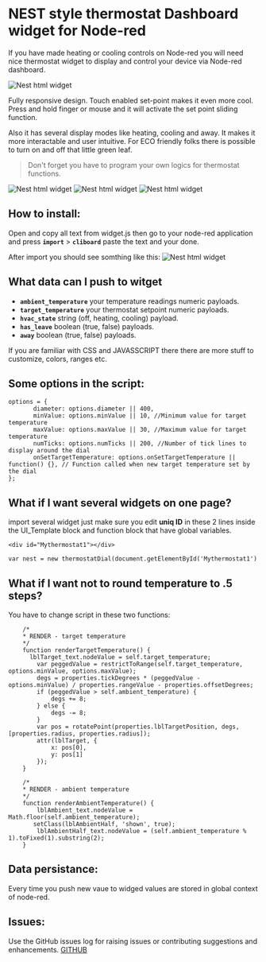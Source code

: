 # NEST style thermostat Dashboard widget for Node-red

If you have made heating or cooling controls on Node-red you will need nice thermostat widget to display and control your device via Node-red dashboard.

![Nest html widget](https://www.ajso.lt/wp-content/uploads/2016/12/nest-html5-widget-1.png)

Fully responsive design. Touch enabled set-point makes it even more cool. Press and hold finger or mouse and it will activate the set point sliding function.

Also it has several display modes like heating, cooling and away. It makes it more interactable and user intuitive. For ECO friendly folks there is possible to turn on and off that little green leaf. 

> Don't forget you have to program your own logics for thermostat functions.

![Nest html widget](https://www.ajso.lt/wp-content/uploads/2016/12/nest-html5-widget_heating-180x180.png)
![Nest html widget](https://www.ajso.lt/wp-content/uploads/2016/12/nest-html5-widget_cooling-180x180.png) 
![Nest html widget](https://www.ajso.lt/wp-content/uploads/2016/12/nest-html5-widget_away-180x180.png)

## How to install:
Open and copy all text from widget.js then go to your node-red application and press **`import`** > **`cliboard`** paste the text and your done.

After import you should see somthing like this:
![Nest html widget](https://www.ajso.lt/wp-content/uploads/2016/12/nest-html5-node-red.png)

## What data can I push to witget

* **`ambient_temperature`** your temperature readings numeric payloads.
* **`target_temperature`** your thermostat setpoint numeric payloads.
* **`hvac_state`** string (off, heating, cooling) payload.
* **`has_leave`** boolean (true, false) payloads.
* **`away`** boolean (true, false) payloads.

If you are familiar with CSS and JAVASSCRIPT there there are more stuff to customize, colors, ranges etc.

## Some options in the script:
```
options = {
       diameter: options.diameter || 400,
       minValue: options.minValue || 10, //Minimum value for target temperature
       maxValue: options.maxValue || 30, //Maximum value for target temperature
       numTicks: options.numTicks || 200, //Number of tick lines to display around the dial
       onSetTargetTemperature: options.onSetTargetTemperature || function() {}, // Function called when new target temperature set by the dial
};
```
## What if I want several widgets on one page?

import several widget just make sure you edit **uniq ID** in these 2 lines inside the UI_Template block and function block that have global variables.

`<div id="Mythermostat1"></div>`

`var nest = new thermostatDial(document.getElementById('Mythermostat1')`

## What if I want  not to round temperature to .5 steps?

You have to change script in these two functions:

```
    /*
    * RENDER - target temperature
    */
    function renderTargetTemperature() {
      lblTarget_text.nodeValue = self.target_temperature;
    	var peggedValue = restrictToRange(self.target_temperature, options.minValue, options.maxValue);
    	degs = properties.tickDegrees * (peggedValue - options.minValue) / properties.rangeValue - properties.offsetDegrees;
    	if (peggedValue > self.ambient_temperature) {
    		degs += 8;
    	} else {
    		degs -= 8;
    	}
    	var pos = rotatePoint(properties.lblTargetPosition, degs, [properties.radius, properties.radius]);
    	attr(lblTarget, {
    		x: pos[0],
    		y: pos[1]
    	});
    }
```

```
    /*
    * RENDER - ambient temperature
    */
    function renderAmbientTemperature() {
    	lblAmbient_text.nodeValue = Math.floor(self.ambient_temperature);
       setClass(lblAmbientHalf, 'shown', true);
    	lblAmbientHalf_text.nodeValue = (self.ambient_temperature % 1).toFixed(1).substring(2);
    }
```


## Data persistance:

Every time you push new vaue to widged values are stored in global context of node-red.

## Issues:

Use the GitHub issues log for raising issues or contributing suggestions and enhancements. [GITHUB](https://github.com/automatikas/Node-red-Nest-thermostat)
